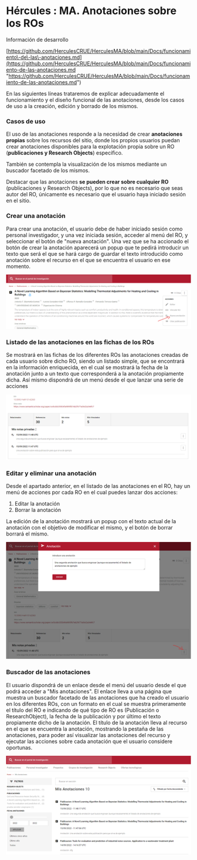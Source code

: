 # Hércules : MA. Anotaciones sobre los ROs



  


Información de desarrollo

[https://github.com/HerculesCRUE/HerculesMA/blob/main/Docs/funcionamiento\-de\-las\-anotaciones.md](https://github.com/HerculesCRUE/HerculesMA/blob/main/Docs/funcionamiento-de-las-anotaciones.md "https://github.com/HerculesCRUE/HerculesMA/blob/main/Docs/funcionamiento-de-las-anotaciones.md")

  


En las siguientes líneas trataremos de explicar adecuadamente el funcionamiento y el diseño funcional de las anotaciones, desde los casos de uso a la creación, edición y borrado de los mismos.

### Casos de uso

El uso de las anotaciones responde a la necesidad de crear **anotaciones propias** sobre los recursos del sitio, donde los propios usuarios puedan crear anotaciones disponibles para la explotación propia sobre un RO (**publicaciones y Research Objects**) específico.

También se contempla la visualización de los mismos mediante un buscador facetado de los mismos.

Destacar que las anotaciones **se pueden crear sobre cualquier RO** (publicaciones y Research Objects), por lo que no es necesario que seas autor del RO, únicamente es necesario que el usuario haya iniciado sesión en el sitio.

### Crear una anotación

Para crear una anotación, el usuario debe de haber iniciado sesión como personal investigador, y una vez iniciada sesión, acceder al menú del RO, y seleccionar el botón de "nueva anotación". Una vez que se ha accionado el botón de crear la anotación aparecerá un popup que te pedirá introducir un texto que será el que se hará cargo de guardar el texto introducido como anotación sobre el recurso en el que se encuentra el usuario en ese momento. 

![](/attachments/598147398/598147899.png)

  


### Listado de las anotaciones en las fichas de los ROs

Se mostrará en las fichas de los diferentes ROs las anotaciones creadas de cada usuario sobre dicho RO, siendo un listado simple, que se encontrará en la información enriquecida, en el cual se mostrará la fecha de la anotación junto a un texto que corresponderá a la anotación propiamente dicha. Así mismo dispondrá de un menú desde el que lanzar una serie de acciones

![](/attachments/598147398/598147895.png)

### Editar y eliminar una anotación

Desde el apartado anterior, en el listado de las anotaciones en el RO, hay un menú de acciones por cada RO en el cual puedes lanzar dos acciones:

1. Editar la anotación
2. Borrar la anotación

La edición de la anotación mostrará un popup con el texto actual de la anotación con el objetivo de modificar el mismo, y el botón de borrar borrará el mismo.

![](/attachments/598147398/598147893.png)

  


### Buscador de las anotaciones

El usuario dispondrá de un enlace desde el menú del usuario desde el que podrá acceder a "Mis anotaciones". El enlace lleva a una página que muestra un buscador facetado de las anotaciones que ha creado el usuario en los diferentes ROs, con un formato en el cual se muestra primeramente el título del RO e indicando de qué tipo de RO es (Publicación o ResearchObject), la fecha de la publicación y por último el texto propiamente dicho de la anotación. El título de la anotación lleva al recurso en el que se encuentra la anotación, mostrando la pestaña de las anotaciones, para poder así visualizar las anotaciones del recurso y ejecutar las acciones sobre cada anotación que el usuario considere oportunas.

![](/attachments/598147398/598147897.png)

  


  


  


  


  


  





